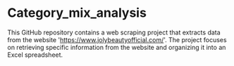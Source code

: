 # Category_mix_analysis

This GitHub repository contains a web scraping project that extracts data from the website 'https://www.jolybeautyofficial.com/'.
The project focuses on retrieving specific information from the website and organizing it into an Excel spreadsheet.
